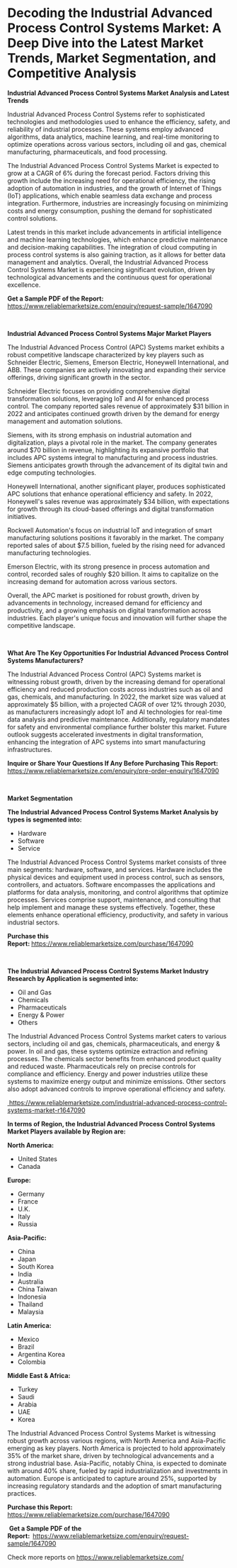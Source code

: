 <p><h1>Decoding the Industrial Advanced Process Control Systems Market: A Deep Dive into the Latest Market Trends, Market Segmentation, and Competitive Analysis</h1></p><p><strong>Industrial Advanced Process Control Systems Market Analysis and Latest Trends</strong></p>
<p><p>Industrial Advanced Process Control Systems refer to sophisticated technologies and methodologies used to enhance the efficiency, safety, and reliability of industrial processes. These systems employ advanced algorithms, data analytics, machine learning, and real-time monitoring to optimize operations across various sectors, including oil and gas, chemical manufacturing, pharmaceuticals, and food processing.</p><p>The Industrial Advanced Process Control Systems Market is expected to grow at a CAGR of 6% during the forecast period. Factors driving this growth include the increasing need for operational efficiency, the rising adoption of automation in industries, and the growth of Internet of Things (IoT) applications, which enable seamless data exchange and process integration. Furthermore, industries are increasingly focusing on minimizing costs and energy consumption, pushing the demand for sophisticated control solutions.</p><p>Latest trends in this market include advancements in artificial intelligence and machine learning technologies, which enhance predictive maintenance and decision-making capabilities. The integration of cloud computing in process control systems is also gaining traction, as it allows for better data management and analytics. Overall, the Industrial Advanced Process Control Systems Market is experiencing significant evolution, driven by technological advancements and the continuous quest for operational excellence.</p></p>
<p><strong>Get a Sample PDF of the Report:&nbsp;</strong> <a href="https://www.reliablemarketsize.com/enquiry/request-sample/1647090?utm_campaign=3574&utm_medium=2&utm_source=Github&utm_content=ia&utm_term=29032025&utm_id=industrial-advanced-process-control-systems">https://www.reliablemarketsize.com/enquiry/request-sample/1647090</a></p>
<p>&nbsp;</p>
<p><strong>Industrial Advanced Process Control Systems Major Market Players</strong></p>
<p><p>The Industrial Advanced Process Control (APC) Systems market exhibits a robust competitive landscape characterized by key players such as Schneider Electric, Siemens, Emerson Electric, Honeywell International, and ABB. These companies are actively innovating and expanding their service offerings, driving significant growth in the sector.</p><p>Schneider Electric focuses on providing comprehensive digital transformation solutions, leveraging IoT and AI for enhanced process control. The company reported sales revenue of approximately $31 billion in 2022 and anticipates continued growth driven by the demand for energy management and automation solutions.</p><p>Siemens, with its strong emphasis on industrial automation and digitalization, plays a pivotal role in the market. The company generates around $70 billion in revenue, highlighting its expansive portfolio that includes APC systems integral to manufacturing and process industries. Siemens anticipates growth through the advancement of its digital twin and edge computing technologies.</p><p>Honeywell International, another significant player, produces sophisticated APC solutions that enhance operational efficiency and safety. In 2022, Honeywell's sales revenue was approximately $34 billion, with expectations for growth through its cloud-based offerings and digital transformation initiatives.</p><p>Rockwell Automation's focus on industrial IoT and integration of smart manufacturing solutions positions it favorably in the market. The company reported sales of about $7.5 billion, fueled by the rising need for advanced manufacturing technologies.</p><p>Emerson Electric, with its strong presence in process automation and control, recorded sales of roughly $20 billion. It aims to capitalize on the increasing demand for automation across various sectors.</p><p>Overall, the APC market is positioned for robust growth, driven by advancements in technology, increased demand for efficiency and productivity, and a growing emphasis on digital transformation across industries. Each player's unique focus and innovation will further shape the competitive landscape.</p></p>
<p>&nbsp;</p>
<p><strong>What Are The Key Opportunities For Industrial Advanced Process Control Systems Manufacturers?</strong></p>
<p><p>The Industrial Advanced Process Control (APC) Systems market is witnessing robust growth, driven by the increasing demand for operational efficiency and reduced production costs across industries such as oil and gas, chemicals, and manufacturing. In 2022, the market size was valued at approximately $5 billion, with a projected CAGR of over 12% through 2030, as manufacturers increasingly adopt IoT and AI technologies for real-time data analysis and predictive maintenance. Additionally, regulatory mandates for safety and environmental compliance further bolster this market. Future outlook suggests accelerated investments in digital transformation, enhancing the integration of APC systems into smart manufacturing infrastructures.</p></p>
<p><strong>Inquire or Share Your Questions If Any Before Purchasing This Report:</strong> <a href="https://www.reliablemarketsize.com/enquiry/pre-order-enquiry/1647090?utm_campaign=3574&utm_medium=2&utm_source=Github&utm_content=ia&utm_term=29032025&utm_id=industrial-advanced-process-control-systems">https://www.reliablemarketsize.com/enquiry/pre-order-enquiry/1647090</a></p>
<p>&nbsp;</p>
<p><strong>Market Segmentation</strong></p>
<p><strong>The Industrial Advanced Process Control Systems Market Analysis by types is segmented into:</strong></p>
<p><ul><li>Hardware</li><li>Software</li><li>Service</li></ul></p>
<p><p>The Industrial Advanced Process Control Systems market consists of three main segments: hardware, software, and services. Hardware includes the physical devices and equipment used in process control, such as sensors, controllers, and actuators. Software encompasses the applications and platforms for data analysis, monitoring, and control algorithms that optimize processes. Services comprise support, maintenance, and consulting that help implement and manage these systems effectively. Together, these elements enhance operational efficiency, productivity, and safety in various industrial sectors.</p></p>
<p><strong>Purchase this Report:&nbsp;</strong><a href="https://www.reliablemarketsize.com/purchase/1647090?utm_campaign=3574&utm_medium=2&utm_source=Github&utm_content=ia&utm_term=29032025&utm_id=industrial-advanced-process-control-systems">https://www.reliablemarketsize.com/purchase/1647090</a></p>
<p>&nbsp;</p>
<p><strong>The Industrial Advanced Process Control Systems Market Industry Research by Application is segmented into:</strong></p>
<p><ul><li>Oil and Gas</li><li>Chemicals</li><li>Pharmaceuticals</li><li>Energy & Power</li><li>Others</li></ul></p>
<p><p>The Industrial Advanced Process Control Systems market caters to various sectors, including oil and gas, chemicals, pharmaceuticals, and energy & power. In oil and gas, these systems optimize extraction and refining processes. The chemicals sector benefits from enhanced product quality and reduced waste. Pharmaceuticals rely on precise controls for compliance and efficiency. Energy and power industries utilize these systems to maximize energy output and minimize emissions. Other sectors also adopt advanced controls to improve operational efficiency and safety.</p></p>
<p><a href="https://www.reliablemarketsize.com/industrial-advanced-process-control-systems-market-r1647090?utm_campaign=3574&utm_medium=2&utm_source=Github&utm_content=ia&utm_term=29032025&utm_id=industrial-advanced-process-control-systems">&nbsp;https://www.reliablemarketsize.com/industrial-advanced-process-control-systems-market-r1647090</a></p>
<p><strong>In terms of Region, the Industrial Advanced Process Control Systems Market Players available by Region are:</strong></p>
<p>
    <p> <strong> North America: </strong>
        <ul>
            <li>United States</li>
            <li>Canada</li>
        </ul>
        </p> 
    <p> <strong> Europe: </strong>
        <ul>
            <li>Germany</li>
            <li>France</li>
            <li>U.K.</li>
            <li>Italy</li>
            <li>Russia</li>
        </ul>
        </p> 
    <p> <strong> Asia-Pacific: </strong>
        <ul>
            <li>China</li>
            <li>Japan</li>
            <li>South Korea</li>
            <li>India</li>
            <li>Australia</li>
            <li>China Taiwan</li>
            <li>Indonesia</li>
            <li>Thailand</li>
            <li>Malaysia</li>
        </ul>
        </p> 
    <p> <strong> Latin America: </strong>
        <ul>
            <li>Mexico</li>
            <li>Brazil</li>
            <li>Argentina Korea</li>
            <li>Colombia</li>
        </ul>
        </p> 
    <p> <strong> Middle East & Africa: </strong>
        <ul>
            <li>Turkey</li>
            <li>Saudi</li>
            <li>Arabia</li>
            <li>UAE</li>
            <li>Korea</li>
        </ul>
    </p>
    </p>
<p><p>The Industrial Advanced Process Control Systems Market is witnessing robust growth across various regions, with North America and Asia-Pacific emerging as key players. North America is projected to hold approximately 35% of the market share, driven by technological advancements and a strong industrial base. Asia-Pacific, notably China, is expected to dominate with around 40% share, fueled by rapid industrialization and investments in automation. Europe is anticipated to capture around 25%, supported by increasing regulatory standards and the adoption of smart manufacturing practices.</p></p>
<p><strong>Purchase this Report: </strong><a href="https://www.reliablemarketsize.com/purchase/1647090?utm_campaign=3574&utm_medium=2&utm_source=Github&utm_content=ia&utm_term=29032025&utm_id=industrial-advanced-process-control-systems">https://www.reliablemarketsize.com/purchase/1647090</a></p>
<p>&nbsp;<strong>Get a Sample PDF of the Report:&nbsp;&nbsp;</strong><a href="https://www.reliablemarketsize.com/enquiry/request-sample/1647090?utm_campaign=3574&utm_medium=2&utm_source=Github&utm_content=ia&utm_term=29032025&utm_id=industrial-advanced-process-control-systems">https://www.reliablemarketsize.com/enquiry/request-sample/1647090</a></p>
<p><strong></strong></p>
<p>Check more reports on <a href="https://www.reliablemarketsize.com/?utm_campaign=3574&utm_medium=2&utm_source=Github&utm_content=ia&utm_term=29032025&utm_id=industrial-advanced-process-control-systems">https://www.reliablemarketsize.com/</a></p>